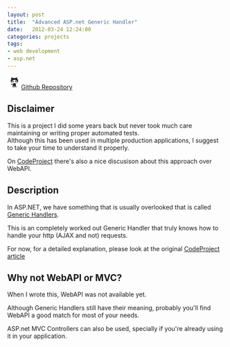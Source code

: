 ```yaml
---
layout: post
title:  "Advanced ASP.net Generic Handler"
date:   2012-03-24 12:24:00
categories: projects
tags:
- web development
- asp.net
---
```


[<img src="/assets/images/autreplanete_icons/social_icons/png/color/github-color.png" />Github Repository](https://github.com/InstanceOfAnObject/ASPnetAdvancedHandler)  

## Disclaimer
This is a project I did some years back but never took much care maintaining or writing proper automated tests.  
Although this has been used in multiple production applications, I suggest to take your time to understand it properly.

On [CodeProject](http://www.codeproject.com/Articles/353260/ASP-NET-Advanced-Generic-Handler-ASHX) there's also a nice discusison about this approach over WebAPI.

## Description
In ASP.NET, we have something that is usually overlooked that is called [Generic Handlers](https://msdn.microsoft.com/en-us/library/system.web.ihttphandler(v=vs.100).aspx).

This is an completely worked out Generic Handler that truly knows how to handle your http (AJAX and not) requests. 

For now, for a detailed explanation, please look at the original <a href="http://www.codeproject.com/Articles/353260/ASP-NET-Advanced-Generic-Handler-ASHX">CodeProject article</a>

## Why not WebAPI or MVC?
When I wrote this, WebAPI was not available yet.

Although Generic Handlers still have their meaning, probably you'll find WebAPI a good match for most of your needs.

ASP.net MVC Controllers can also be used, specially if you're already using it in your application.
